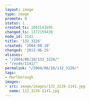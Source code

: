 ```yaml
---
layout: image
type: image
promote: 0
status: 1
created_ts: 1092143695
changed_ts: 1372159439
node_id: 1141
title: '132_3226'
created: '2004-08-10'
changed: '2013-06-25'
aliases:
- "/2004/08/10/132_3226/"
- "/node/1141/"
permalink: "/2004/08/10/132_3226/"
tags:
- Marlborough
images:
- src: image/images/132_3226-1141.jpg
  name: 132_3226-1141.jpg
---
```


